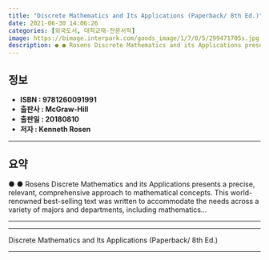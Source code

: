 ```yaml
---
title: "Discrete Mathematics and Its Applications (Paperback/ 8th Ed.)"
date: 2021-06-30 14:06:26
categories: [외국도서, 대학교재-전문서적]
image: https://bimage.interpark.com/goods_image/1/7/0/5/299471705s.jpg
description: ● ● Rosens Discrete Mathematics and its Applications presents a precise, relevant, comprehensive approach to mathematical concepts. This world-renowned best-s
---
```


## **정보**

- **ISBN : 9781260091991**
- **출판사 : McGraw-Hill**
- **출판일 : 20180810**
- **저자 : Kenneth Rosen**

------



## **요약**

●  ●  Rosens Discrete Mathematics and its Applications presents a precise, relevant, comprehensive approach to mathematical concepts. This world-renowned best-selling text was written to accommodate the needs across a variety of majors and departments, including mathematics... 

------



------


Discrete Mathematics and Its Applications (Paperback/ 8th Ed.) 

------



